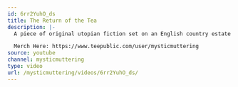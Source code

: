 ```yaml
---
id: 6rr2YuhO_ds
title: The Return of the Tea
description: |-
  A piece of original utopian fiction set on an English country estate and village being run along syndicalist lines. The story takes the form of a diary entry, recounting a momentous day in the life of an unnamed farm worker. Thanks to my comrades for the seed of this idea and the courage to make it a thing. The music is based on Halantow, the Halston May Day carol.

  Merch Here: https://www.teepublic.com/user/mysticmuttering
source: youtube
channel: mysticmuttering
type: video
url: /mysticmuttering/videos/6rr2YuhO_ds/
---
```

